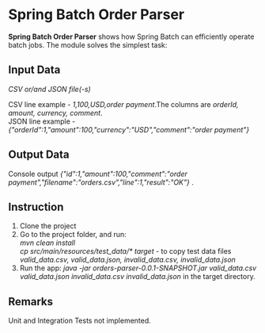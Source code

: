 # Spring Batch Order Parser

**Spring Batch Order Parser** shows how  Spring Batch can efficiently operate batch jobs.
The module solves the simplest task:

## Input Data
*CSV or/and JSON file(-s)*

CSV line example - *1,100,USD,order payment*.The columns are *orderId, amount, currency, comment*.  
JSON line example - *{"orderId":1,"amount":100,"currency":"USD","comment":"order payment"}*  

## Output Data
Console output *{"id":1,"amount":100,"comment":"order payment","filename":"orders.csv","line":1,"result":"OK"}* .

## Instruction
1) Clone the project
2) Go to the project folder, and run:  
    *mvn clean install*  
    _cp src/main/resources/test_data/* target_ - to copy test data files *valid_data.csv, valid_data.json, invalid_data.csv, invalid_data.json*
3) Run the app:
*java -jar orders-parser-0.0.1-SNAPSHOT.jar valid_data.csv valid_data.json invalid_data.csv invalid_data.json*
in the target directory.

## Remarks
Unit and Integration Tests not implemented.
